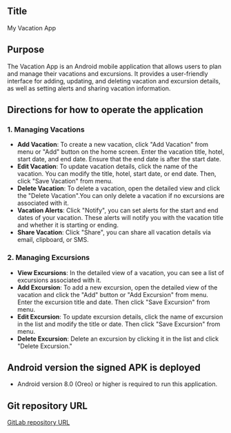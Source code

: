 
## Title
My Vacation App

## Purpose
The Vacation App is an Android mobile application that allows users to plan and manage their vacations and excursions. It provides a user-friendly interface for adding, updating, and deleting vacation and excursion details, as well as setting alerts and sharing vacation information.

## Directions for how to operate the application

### 1. Managing Vacations

- **Add Vacation**: To create a new vacation, click "Add Vacation" from menu or "Add" button on the home screen. Enter the vacation title, hotel, start date, and end date. Ensure that the end date is after the start date.
- **Edit Vacation**: To update vacation details, click the name of the vacation. You can modify the title, hotel, start date, or end date. Then, click "Save Vacation" from menu.
- **Delete Vacation**: To delete a vacation, open the detailed view and click the "Delete Vacation".You can only delete a vacation if no excursions are associated with it.
- **Vacation Alerts**: Click "Notify", you can set alerts for the start and end dates of your vacation. These alerts will notify you with the vacation title and whether it is starting or ending.
- **Share Vacation**: Click "Share", you can share all vacation details via email, clipboard, or SMS.

### 2. Managing Excursions

- **View Excursions**: In the detailed view of a vacation, you can see a list of excursions associated with it.
- **Add Excursion**: To add a new excursion, open the detailed view of the vacation and click the "Add" button or "Add Excursion" from menu. Enter the excursion title and date. Then click "Save Excursion" from menu.
- **Edit Excursion**: To update excursion details, click the name of excursion in the list and modify the title or date. Then click "Save Excursion" from menu.
- **Delete Excursion**: Delete an excursion by clicking it in the list and click "Delete Excursion."

## Android version the signed APK is deployed

- Android version 8.0 (Oreo) or higher is required to run this application.

## Git repository URL

[GitLab repository URL](https://gitlab.com/wgu-gitlab-environment/student-repos/jluo8/d308-mobile-application-development-android/-/tree/working_branch?ref_type=heads)
